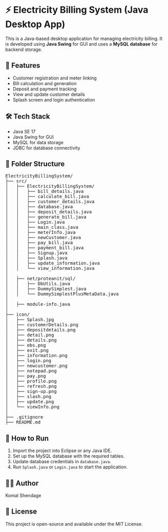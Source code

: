 <h1>⚡ Electricity Billing System (Java Desktop App)</h1>

<p>
This is a Java-based desktop application for managing electricity billing.
It is developed using <strong>Java Swing</strong> for GUI and uses a <strong>MySQL database</strong> for backend storage.
</p>

<h2>🧰 Features</h2>
<ul>
  <li>Customer registration and meter linking</li>
  <li>Bill calculation and generation</li>
  <li>Deposit and payment tracking</li>
  <li>View and update customer details</li>
  <li>Splash screen and login authentication</li>
</ul>

<h2>🛠️ Tech Stack</h2>
<ul>
  <li>Java SE 17</li>
  <li>Java Swing for GUI</li>
  <li>MySQL for data storage</li>
  <li>JDBC for database connectivity</li>
</ul>

<h2>📁 Folder Structure</h2>
<pre>
ElectricityBillingSystem/
├── src/
│   ├── ElectricityBillingSystem/
│   │   ├── bill_details.java
│   │   ├── calculate_bill.java
│   │   ├── customer_details.java
│   │   ├── database.java
│   │   ├── deposit_details.java
│   │   ├── generate_bill.java
│   │   ├── Login.java
│   │   ├── main_class.java
│   │   ├── meterInfo.java
│   │   ├── newCustomer.java
│   │   ├── pay_bill.java
│   │   ├── payment_bill.java
│   │   ├── Signup.java
│   │   ├── Splash.java
│   │   ├── update_information.java
│   │   └── view_information.java
│
│   ├── net/proteanit/sql/
│   │   ├── DbUtils.java
│   │   ├── DummySimplest.java
│   │   └── DummySimplestPlusMetaData.java
│
│   ├── module-info.java
│
├── icon/
│   ├── Splash.jpg
│   ├── customerDetails.png
│   ├── depositdetails.png
│   ├── detail.png
│   ├── details.png
│   ├── ebs.png
│   ├── exit.png
│   ├── information.png
│   ├── login.png
│   ├── newcustomer.png
│   ├── notepad.png
│   ├── pay.png
│   ├── profile.png
│   ├── refresh.png
│   ├── sign-up.png
│   ├── slash.png
│   ├── update.png
│   └── viewInfo.png
│
├── .gitignore
├── README.md
</pre>

<h2>🚀 How to Run</h2>
<ol>
  <li>Import the project into Eclipse or any Java IDE.</li>
  <li>Set up the MySQL database with the required tables.</li>
  <li>Update database credentials in <code>database.java</code>.</li>
  <li>Run <code>Splash.java</code> or <code>Login.java</code> to start the application.</li>
</ol>

<h2>👩‍💻 Author</h2>
<p>Komal Shendage</p>

<h2>📜 License</h2>
<p>This project is open-source and available under the MIT License.</p>
